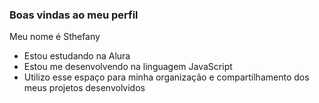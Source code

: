 ### Boas vindas ao meu perfil 

Meu nome é Sthefany 

- Estou estudando na Alura
- Estou me desenvolvendo na linguagem JavaScript
- Utilizo esse espaço para minha organização e compartilhamento dos meus projetos desenvolvidos

